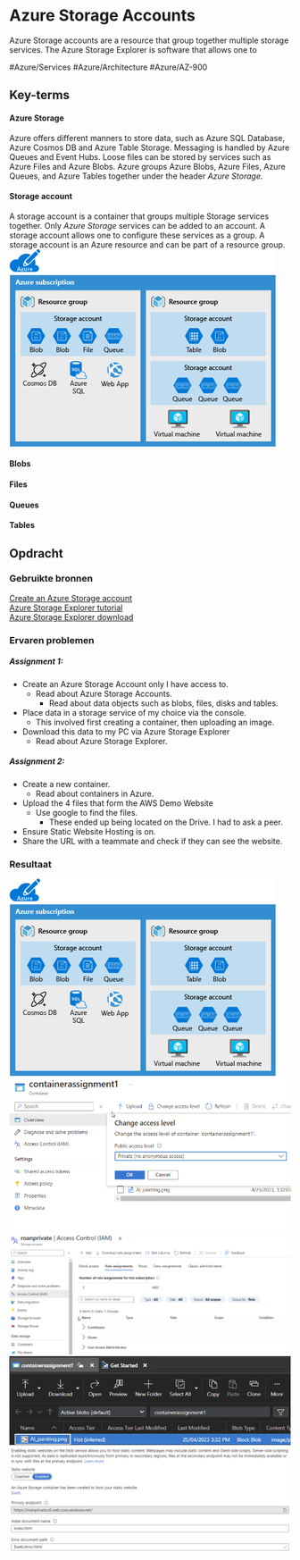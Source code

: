 # Azure Storage Accounts
Azure Storage accounts are a resource that group together multiple storage services. The Azure Storage Explorer is software that allows one to 

#Azure/Services #Azure/Architecture #Azure/AZ-900
## Key-terms
#### Azure Storage
Azure offers different manners to store data, such as Azure SQL Database, Azure Cosmos DB and Azure Table Storage. Messaging is handled by Azure Queues and Event Hubs. Loose files can be stored by services such as Azure Files and Azure Blobs. Azure groups Azure Blobs, Azure Files, Azure Queues, and Azure Tables together under the header *Azure Storage.*

#### Storage account
A storage account is a container that groups multiple Storage services together. Only *Azure Storage* services can be added to an account. A storage account allows one to configure these services as a group. A storage account is an Azure resource and can be part of a resource group.  
![ss of typical setup](../../00_includes/AZ-05_screenshot1.png)  

#### Blobs

#### Files

#### Queues

#### Tables

## Opdracht
### Gebruikte bronnen
[Create an Azure Storage account](https://learn.microsoft.com/en-us/training/modules/create-azure-storage-account/)  
[Azure Storage Explorer tutorial](https://learn.microsoft.com/en-us/training/modules/upload-download-and-manage-data-with-azure-storage-explorer/)  
[Azure Storage Explorer download](https://azure.microsoft.com/en-us/products/storage/storage-explorer/)  

### Ervaren problemen
##### Assignment 1:
* Create an Azure Storage Account only I have access to.
	* Read about Azure Storage Accounts.
		* Read about data objects such as blobs, files, disks and tables.
* Place data in a storage service of my choice via the console.
	* This involved first creating a container, then uploading an image.
* Download this data to my PC via Azure Storage Explorer
	* Read about Azure Storage Explorer.

##### Assignment 2:
* Create a new container.
	* Read about containers in Azure.
* Upload the 4 files that form the AWS Demo Website
	* Use google to find the files.
		* These ended up being located on the Drive. I had to ask a peer.
* Ensure Static Website Hosting is on.
* Share the URL with a teammate and check if they can see the website.

### Resultaat
![ss1](../../00_includes/AZ-05_screenshot1.png)  
![ss2](../../00_includes/AZ-05_screenshot2.png)  
![ss3](../../00_includes/AZ-05_screenshot3.png)  
![ss4](../../00_includes/AZ-05_screenshot4.png)  
![ss5](../../00_includes/AZ-05_screenshot5.png)  
